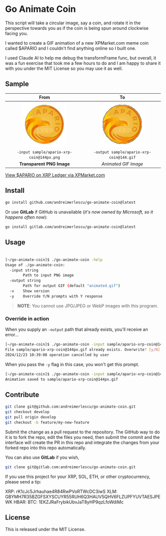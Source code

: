 # Go Animate Coin

This script will take a circular image, say a coin, and rotate it in the perspective 
towards you as if the coin is being spun around clockwise facing you.

I wanted to create a GIF animation of a new XPMarket.com meme coin called $APARIO and 
I couldn't find anything online so I built one. 

I used Claude AI to help me debug the transformFrame func, but overall, it was a fun 
exercise that took me a few hours to do and I am happy to share it with you under the 
MIT License so you may use it as well.

## Sample

|                       From                       |                        To                         |
|:------------------------------------------------:|:-------------------------------------------------:|
| ![-input path](sample/apario-xrp-coin@144px.png) | ![~output path](sample/apario-xrp-coin@144px.gif) |
|    `-input sample/apario-xrp-coin@144px.png`     |     `-output sample/apario-xrp-coin@144.gif`      |
|            **Transparent PNG Image**             |               _Animated GIF Image_                | 

[View $APARIO on XRP Ledger via XPMarket.com](https://xpmarket.com/token/APARIO-rU16Gt85z6ZM84vTgb7D82QueJ26HvhTz2)

## Install

```bash
go install github.com/andreimerlescu/go-animate-coin@latest
```

Or use **GitLab** if GitHub is unavailable (_it's now owned by Microsoft, so it happens often now_): 

```bash
go install gitlab.com/andreimerlescu/go-animate-coin@latest
```

## Usage

```bash

[~/go-animate-coin]$ ./go-animate-coin -help
Usage of ./go-animate-coin:
  -input string
    	Path to input PNG image
  -output string
    	Path for output GIF (default "animated.gif")
  -v	Show version
  -y	Override Y/N prompts with Y response
```

> **NOTE**: You cannot use JPG/JPEG or WebP images with this program.

### Override in action

When you supply an `-output` path that already exists, you'll receive an error...

```bash
[~/go-animate-coin]$ ./go-animate-coin -input sample/apario-xrp-coin@144px.png -output sample/apario-xrp-coin@144px.gif
File sample/apario-xrp-coin@144px.gif already exists. Overwrite? [y/N]: n
2024/12/23 10:39:08 operation cancelled by user
```

When you pass the `-y` flag in this case, you won't get this prompt.

```bash
[~/go-animate-coin]$ ./go-animate-coin -input sample/apario-xrp-coin@144px.png -output sample/apario-xrp-coin@144px.gif -y
Animation saved to sample/apario-xrp-coin@144px.gif
```

## Contribute

```bash
git clone git@github.com:andreimerlescu/go-animate-coin.git
git checkout develop
git pull origin develop
git checkout -b feature/my-new-feature
```

Submit the change as a pull request to the repository. The GitHub way to do it is to fork the repo,
edit the files you need, then submit the commit and the interface will create the PR in this repo
and integrate the changes from your forked repo into this repo automatically.

You can also use **GitLab** if you wish, 

```bash
git clone git@gitlab.com:andreimerlescu/go-animate-coin.git
```

If you use this project for your XRP, SOL, ETH, or other cryptocurrency, please send a tip: 

XRP: rK1cJc5Jrhauhae4R84RwPVoRTWcDC3iwS
XLM: GBYMH7R35BZGFSXYSCUYR55RUH6Q3HAUV5QHV6FLZUPFYUVTAESJPEWK
HBAR: 
BTC: 1EKZJRaFrybikUbvJaT8yHP9qzLfoWdiMc



## License

This is released under the MIT License.